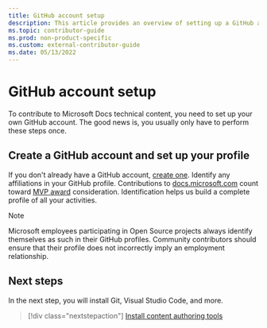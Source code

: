 ```yaml
---
title: GitHub account setup
description: This article provides an overview of setting up a GitHub account which is required to contribute to docs.microsoft.com content.
ms.topic: contributor-guide
ms.prod: non-product-specific
ms.custom: external-contributor-guide
ms.date: 05/13/2022
---
```


# GitHub account setup

To contribute to Microsoft Docs technical content, you need to set up your own GitHub account. The good news is, you usually only have to perform these steps once.

## Create a GitHub account and set up your profile

If you don't already have a GitHub account, [create one](https://github.com/signup). Identify any affiliations in your GitHub profile. Contributions to [docs.microsoft.com](https://docs.microsoft.com) count toward [MVP award](https://mvp.microsoft.com) consideration. Identification helps us build a complete profile of all your activities.

>[!NOTE]
> Microsoft employees participating in Open Source projects always identify themselves as such in their GitHub profiles. Community contributors should ensure that their profile does not incorrectly imply an employment relationship.

## Next steps

In the next step, you will install Git, Visual Studio Code, and more.

> [!div class="nextstepaction"]
> [Install content authoring tools](get-started-setup-tools.md)
